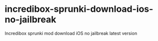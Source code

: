 # incredibox-sprunki-download-ios-no-jailbreak
Incredibox sprunki mod download iOS no jailbreak latest version
